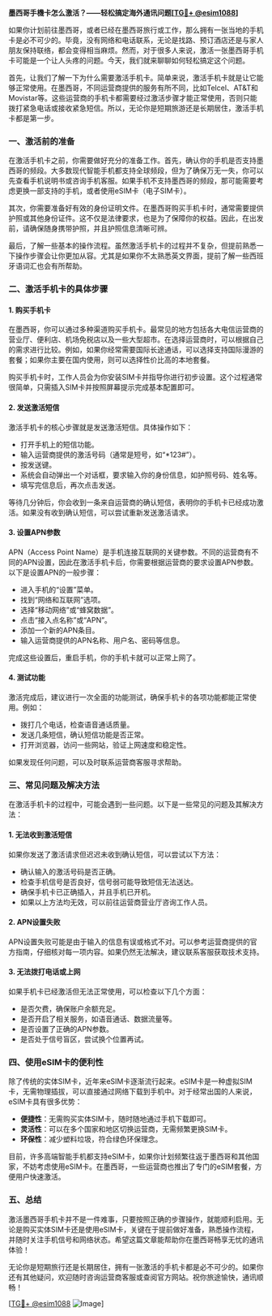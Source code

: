 **墨西哥手機卡怎么激活？——轻松搞定海外通讯问题[[TG💪+ @esim1088](https://t.me/s/esim1088)]**

如果你计划前往墨西哥，或者已经在墨西哥旅行或工作，那么拥有一张当地的手机卡是必不可少的。毕竟，没有网络和电话联系，无论是找路、预订酒店还是与家人朋友保持联络，都会变得相当麻烦。然而，对于很多人来说，激活一张墨西哥手机卡可能是一个让人头疼的问题。今天，我们就来聊聊如何轻松搞定这个问题。

首先，让我们了解一下为什么需要激活手机卡。简单来说，激活手机卡就是让它能够正常使用。在墨西哥，不同运营商提供的服务有所不同，比如Telcel、AT&T和Movistar等。这些运营商的手机卡都需要经过激活步骤才能正常使用，否则只能拨打紧急电话或接收紧急短信。所以，无论你是短期旅游还是长期居住，激活手机卡都是第一步。

### **一、激活前的准备**

在激活手机卡之前，你需要做好充分的准备工作。首先，确认你的手机是否支持墨西哥的频段。大多数现代智能手机都支持全球频段，但为了确保万无一失，你可以先查看手机说明书或咨询手机客服。如果手机不支持墨西哥的频段，那可能需要考虑更换一部支持的手机，或者使用eSIM卡（电子SIM卡）。

其次，你需要准备好有效的身份证明文件。在墨西哥购买手机卡时，通常需要提供护照或其他身份证件。这不仅是法律要求，也是为了保障你的权益。因此，在出发前，请确保随身携带护照，并且护照信息清晰可辨。

最后，了解一些基本的操作流程。虽然激活手机卡的过程并不复杂，但提前熟悉一下操作步骤会让你更加从容。尤其是如果你不太熟悉英文界面，提前了解一些西班牙语词汇也会有所帮助。

### **二、激活手机卡的具体步骤**

#### **1. 购买手机卡**

在墨西哥，你可以通过多种渠道购买手机卡。最常见的地方包括各大电信运营商的营业厅、便利店、机场免税店以及一些大型超市。在选择运营商时，可以根据自己的需求进行比较。例如，如果你经常需要国际长途通话，可以选择支持国际漫游的套餐；如果你主要在国内使用，则可以选择性价比高的本地套餐。

购买手机卡时，工作人员会为你安装SIM卡并指导你进行初步设置。这个过程通常很简单，只需插入SIM卡并按照屏幕提示完成基本配置即可。

#### **2. 发送激活短信**

激活手机卡的核心步骤就是发送激活短信。具体操作如下：

- 打开手机上的短信功能。
- 输入运营商提供的激活号码（通常是短号，如“*123#”）。
- 按发送键。
- 系统会自动弹出一个对话框，要求输入你的身份信息，如护照号码、姓名等。
- 填写完信息后，再次点击发送。

等待几分钟后，你会收到一条来自运营商的确认短信，表明你的手机卡已经成功激活。如果没有收到确认短信，可以尝试重新发送激活请求。

#### **3. 设置APN参数**

APN（Access Point Name）是手机连接互联网的关键参数。不同的运营商有不同的APN设置，因此在激活手机卡后，你需要根据运营商的要求设置APN参数。以下是设置APN的一般步骤：

- 进入手机的“设置”菜单。
- 找到“网络和互联网”选项。
- 选择“移动网络”或“蜂窝数据”。
- 点击“接入点名称”或“APN”。
- 添加一个新的APN条目。
- 输入运营商提供的APN名称、用户名、密码等信息。

完成这些设置后，重启手机，你的手机卡就可以正常上网了。

#### **4. 测试功能**

激活完成后，建议进行一次全面的功能测试，确保手机卡的各项功能都能正常使用。例如：

- 拨打几个电话，检查语音通话质量。
- 发送几条短信，确认短信功能是否正常。
- 打开浏览器，访问一些网站，验证上网速度和稳定性。

如果发现任何问题，可以及时联系运营商客服寻求帮助。

### **三、常见问题及解决方法**

在激活手机卡的过程中，可能会遇到一些问题。以下是一些常见的问题及其解决方法：

#### **1. 无法收到激活短信**

如果你发送了激活请求但迟迟未收到确认短信，可以尝试以下方法：

- 确认输入的激活号码是否正确。
- 检查手机信号是否良好，信号弱可能导致短信无法送达。
- 确保手机卡已正确插入，并且手机已开机。
- 如果以上方法均无效，可以前往运营商营业厅咨询工作人员。

#### **2. APN设置失败**

APN设置失败可能是由于输入的信息有误或格式不对。可以参考运营商提供的官方指南，仔细核对每一项内容。如果仍然无法解决，建议联系客服获取技术支持。

#### **3. 无法拨打电话或上网**

如果手机卡已经激活但无法正常使用，可以检查以下几个方面：

- 是否欠费，确保账户余额充足。
- 是否开启了相关服务，如语音通话、数据流量等。
- 是否设置了正确的APN参数。
- 是否处于信号盲区，尝试换个位置再试。

### **四、使用eSIM卡的便利性**

除了传统的实体SIM卡，近年来eSIM卡逐渐流行起来。eSIM卡是一种虚拟SIM卡，无需物理插拔，可以直接通过网络下载到手机中。对于经常出国的人来说，eSIM卡具有很多优势：

- **便捷性**：无需购买实体SIM卡，随时随地通过手机下载即可。
- **灵活性**：可以在多个国家和地区切换运营商，无需频繁更换SIM卡。
- **环保性**：减少塑料垃圾，符合绿色环保理念。

目前，许多高端智能手机都支持eSIM卡，如果你计划频繁往返于墨西哥和其他国家，不妨考虑使用eSIM卡。在墨西哥，一些运营商也推出了专门的eSIM套餐，方便用户快速激活。

### **五、总结**

激活墨西哥手机卡并不是一件难事，只要按照正确的步骤操作，就能顺利启用。无论是购买实体SIM卡还是使用eSIM卡，关键在于提前做好准备，熟悉操作流程，并随时关注手机信号和网络状态。希望这篇文章能帮助你在墨西哥畅享无忧的通讯体验！

无论你是短期旅行还是长期居住，拥有一张激活的手机卡都是必不可少的。如果你还有其他疑问，欢迎随时咨询运营商客服或查阅官方网站。祝你旅途愉快，通讯顺畅！

[[TG💪+ @esim1088](https://t.me/s/esim1088) ![Image](https://i.postimg.cc/4NQfJmqS/Snipaste-2025-05-13-00-14-12.png)]